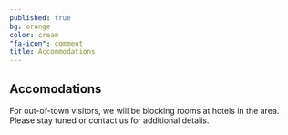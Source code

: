 ```yaml
---
published: true
bg: orange
color: cream
"fa-icon": comment
title: Accommodations
---
```



## Accomodations

For out-of-town visitors, we will be blocking rooms at hotels in the area. Please stay tuned or contact us for additional details.

